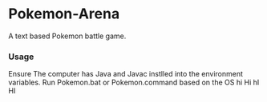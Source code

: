 # Pokemon-Arena
A text based Pokemon battle game.
### Usage
Ensure The computer has Java and Javac instlled into the environment variables.
Run Pokemon.bat or Pokemon.command based on the OS
hi Hi hI HI
